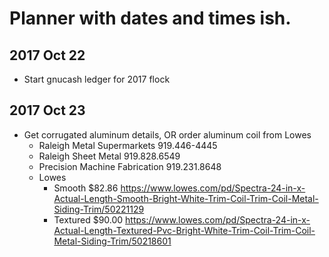 # Planner with dates and times ish.
## 2017 Oct 22
* Start gnucash ledger for 2017 flock
## 2017 Oct 23
* Get corrugated aluminum details, OR order aluminum coil from Lowes
  * Raleigh Metal Supermarkets 919.446-4445
  * Raleigh Sheet Metal 919.828.6549
  * Precision Machine Fabrication 919.231.8648
  * Lowes
	* Smooth $82.86 https://www.lowes.com/pd/Spectra-24-in-x-Actual-Length-Smooth-Bright-White-Trim-Coil-Trim-Coil-Metal-Siding-Trim/50221129
	* Textured $90.00 https://www.lowes.com/pd/Spectra-24-in-x-Actual-Length-Textured-Pvc-Bright-White-Trim-Coil-Trim-Coil-Metal-Siding-Trim/50218601
  
